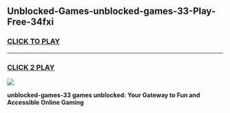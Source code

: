 
## Unblocked-Games-unblocked-games-33-Play-Free-34fxi
<h3>
<a href="https://premium76.site?title=unblocked-games-33&ref=10A">CLICK TO PLAY</a></h3>
<hr>

<h3>
<a href="https://premium76.site?title=unblocked-games-33&ref=10A">CLICK 2 PLAY</a>
  
</h3>

<a href="https://premium76.site?title=unblocked-games-33&ref=10A"><img src="https://clearcache.store/games.png"></a>


**unblocked-games-33 games unblocked: Your Gateway to Fun and Accessible Online Gaming**
